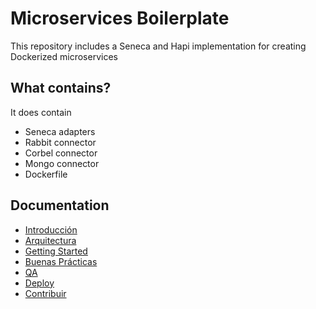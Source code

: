 # Microservices Boilerplate

This repository includes a Seneca and Hapi implementation for creating Dockerized microservices


## What contains?

It does contain

- Seneca adapters
- Rabbit connector
- Corbel connector
- Mongo connector
- Dockerfile



## Documentation

- [Introducción](docs/intro_es.md)
- [Arquitectura](docs/architecture_es.md)
- [Getting Started](docs/getting_started_es.md)
- [Buenas Prácticas](docs/best_practices_es.md)
- [QA](docs/qa_es.md)
- [Deploy](docs/deploy_es.md)
- [Contribuir](docs/contribute_es.md)
